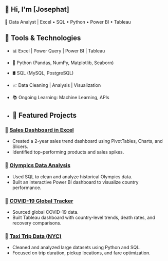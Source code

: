 ## 👋 Hi, I'm [Josephat]
🎯 Data Analyst | Excel • SQL • Python • Power BI • Tableau

## 🔧 Tools & Technologies
- 📊 Excel | Power Query | Power BI | Tableau
- 🐍 Python (Pandas, NumPy, Matplotlib, Seaborn)
- 🛢 SQL (MySQL, PostgreSQL)
- 📈 Data Cleaning | Analysis | Visualization
- 📚 Ongoing Learning: Machine Learning, APIs

- ## 📂 Featured Projects

### 🔹 [Sales Dashboard in Excel](https://github.com/yourusername/sales-dashboard-excel)
- Created a 2-year sales trend dashboard using PivotTables, Charts, and Slicers.
- Identified top-performing products and sales spikes.

### 🔹 [Olympics Data Analysis](https://github.com/yourusername/olympics-sql-powerbi)
- Used SQL to clean and analyze historical Olympics data.
- Built an interactive Power BI dashboard to visualize country performance.

### 🔹 [COVID-19 Global Tracker](https://github.com/yourusername/covid-dashboard-tableau)
- Sourced global COVID-19 data.
- Built Tableau dashboard with country-level trends, death rates, and recovery comparisons.

### 🔹 [Taxi Trip Data (NYC)](https://github.com/yourusername/nyc-taxi-analysis)
- Cleaned and analyzed large datasets using Python and SQL.
- Focused on trip duration, pickup locations, and fare optimization.
